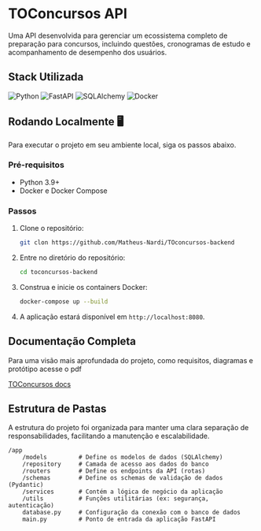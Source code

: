 

# TOConcursos API

Uma API desenvolvida para gerenciar um ecossistema completo de preparação para concursos, incluindo questões, cronogramas de estudo e acompanhamento de desempenho dos usuários.

## Stack Utilizada

<span>
<img src="https://img.shields.io/badge/Python-3776AB?style=for-the-badge&logo=python&logoColor=white" alt="Python">
<img src="https://img.shields.io/badge/FastAPI-009688?style=for-the-badge&logo=fastapi&logoColor=white" alt="FastAPI">
<img src="https://img.shields.io/badge/SQLAlchemy-D71F00?style=for-the-badge&logo=sqlalchemy&logoColor=white" alt="SQLAlchemy">
<img src="https://img.shields.io/badge/Docker-2496ED?style=for-the-badge&logo=docker&logoColor=white" alt="Docker">
</span>

## Rodando Localmente 🖥️

Para executar o projeto em seu ambiente local, siga os passos abaixo.

### Pré-requisitos

  - Python 3.9+
  - Docker e Docker Compose

### Passos

1.  Clone o repositório:

    ```sh
    git clon https://github.com/Matheus-Nardi/TOconcursos-backend
    ```

2.  Entre no diretório do repositório:

    ```sh
    cd toconcursos-backend
    ```

3.  Construa e inicie os containers Docker:

    ```sh
    docker-compose up --build
    ```

4.  A aplicação estará disponível em `http://localhost:8080`.

## Documentação Completa

Para uma visão mais aprofundada do projeto, como requisitos, diagramas e protótipo acesse o pdf

[TOConcursos docs](https://github.com/Matheus-Nardi/TOconcursos-backend/blob/main/app/docs/Documenta%C3%A7%C3%A3o%20TOCONCURSOS.pdf)

## Estrutura de Pastas

A estrutura do projeto foi organizada para manter uma clara separação de responsabilidades, facilitando a manutenção e escalabilidade.

```
/app
    /models         # Define os modelos de dados (SQLAlchemy)
    /repository     # Camada de acesso aos dados do banco
    /routers        # Define os endpoints da API (rotas)
    /schemas        # Define os schemas de validação de dados (Pydantic)
    /services       # Contém a lógica de negócio da aplicação
    /utils          # Funções utilitárias (ex: segurança, autenticação)
    database.py     # Configuração da conexão com o banco de dados
    main.py         # Ponto de entrada da aplicação FastAPI
```
